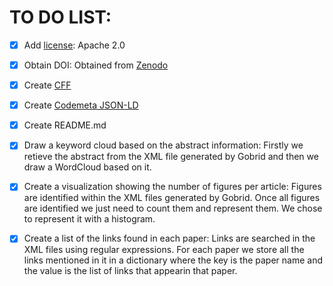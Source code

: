 # TO DO LIST:

- [x] Add [license](https://github.com/MrGG14/OpenScience/blob/main/LICENSE): Apache 2.0

- [x] Obtain DOI: Obtained from [Zenodo](https://zenodo.org/records/10702189)

- [x] Create [CFF](https://github.com/MrGG14/OpenScience/blob/main/CITATION.cff)

- [x] Create  [Codemeta JSON-LD](https://github.com/MrGG14/OpenScience/blob/main/Codemeta.json)

- [x] Create README.md

- [x] Draw a keyword cloud based on the abstract information: Firstly we retieve the abstract from the XML file generated by Gobrid and then we draw a WordCloud based on it.

- [x] Create a visualization showing the number of figures per article: Figures are identified within the XML files generated by Gobrid. Once all figures are identified we just need to count them and represent them. We chose to represent it with a histogram.
      
- [x] Create a list of the links found in each paper: Links are searched in the XML files using regular expressions. For each paper we store all the links mentioned in it in a dictionary where the key is the paper name and the value is the list of links that appearin that paper.
